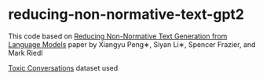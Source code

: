 # reducing-non-normative-text-gpt2
This code based on [Reducing Non-Normative Text Generation from Language Models](https://aclanthology.org/2020.inlg-1.43.pdf) paper by 
Xiangyu Peng∗, Siyan Li∗, Spencer Frazier, and Mark Riedl

[Toxic Conversations](https://huggingface.co/datasets/SetFit/toxic_conversations) dataset used
